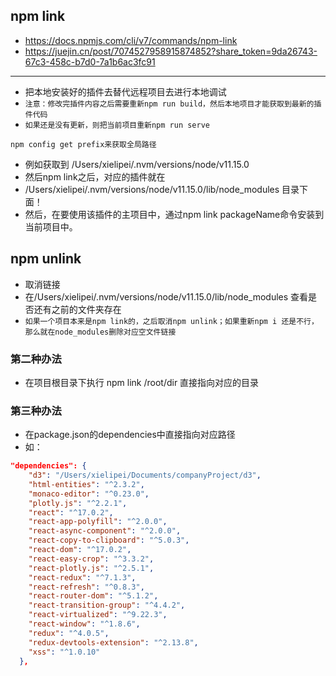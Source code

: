 ## npm link
* https://docs.npmjs.com/cli/v7/commands/npm-link
* https://juejin.cn/post/7074527958915874852?share_token=9da26743-67c3-458c-b7d0-7a1b6ac3fc91
---
* 把本地安装好的插件去替代远程项目去进行本地调试
* `注意：修改完插件内容之后需要重新npm run build，然后本地项目才能获取到最新的插件代码`
* `如果还是没有更新，则把当前项目重新npm run serve`

`npm config get prefix来获取全局路径`
* 例如获取到 /Users/xielipei/.nvm/versions/node/v11.15.0
* 然后npm link之后，对应的插件就在
* /Users/xielipei/.nvm/versions/node/v11.15.0/lib/node_modules 目录下面！
* 然后，在要使用该插件的主项目中，通过npm link packageName命令安装到当前项目中。

## npm unlink
* 取消链接
* 在/Users/xielipei/.nvm/versions/node/v11.15.0/lib/node_modules 查看是否还有之前的文件夹存在
* `如果一个项目本来是npm link的，之后取消npm unlink；如果重新npm i 还是不行，那么就在node_modules删除对应空文件链接`

### 第二种办法
* 在项目根目录下执行 npm link /root/dir 直接指向对应的目录

### 第三种办法
* 在package.json的dependencies中直接指向对应路径
* 如：
```json
"dependencies": {
    "d3": "/Users/xielipei/Documents/companyProject/d3",
    "html-entities": "^2.3.2",
    "monaco-editor": "^0.23.0",
    "plotly.js": "^2.2.1",
    "react": "^17.0.2",
    "react-app-polyfill": "^2.0.0",
    "react-async-component": "^2.0.0",
    "react-copy-to-clipboard": "^5.0.3",
    "react-dom": "^17.0.2",
    "react-easy-crop": "^3.3.2",
    "react-plotly.js": "^2.5.1",
    "react-redux": "^7.1.3",
    "react-refresh": "^0.8.3",
    "react-router-dom": "^5.1.2",
    "react-transition-group": "^4.4.2",
    "react-virtualized": "^9.22.3",
    "react-window": "^1.8.6",
    "redux": "^4.0.5",
    "redux-devtools-extension": "^2.13.8",
    "xss": "^1.0.10"
  },
```
